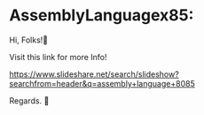 # AssemblyLanguagex85:

Hi, Folks!👋 

Visit this link for more Info!

https://www.slideshare.net/search/slideshow?searchfrom=header&q=assembly+language+8085

Regards. 🧡
